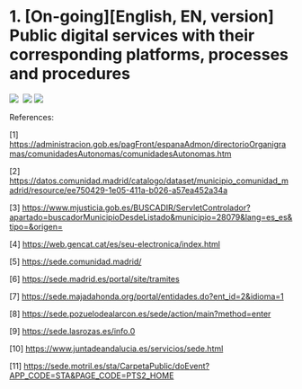 # 1. [On-going][English, EN, version] Public digital services with their corresponding platforms, processes and procedures
<img src="https://img.shields.io/badge/InformationCommunicationsTechnology-an%20open%20source%20(ICT/IT/TIC)%20project-green">&nbsp;
<a href="https://github.com/antoniojturel/InformationCommunicationsTechnology/pulls"><img src="https://img.shields.io/badge/Pull%20Request-Edit-green"></a>&nbsp;<a href="https://github.com/antoniojturel/InformationCommunicationsTechnology/commits/main"><img src="https://img.shields.io/github/last-commit/antoniojturel/InformationCommunicationsTechnology"></a>

References:

[1] <a href="https://administracion.gob.es/pagFront/espanaAdmon/directorioOrganigramas/comunidadesAutonomas/comunidadesAutonomas.htm" target="_blank">https://administracion.gob.es/pagFront/espanaAdmon/directorioOrganigramas/comunidadesAutonomas/comunidadesAutonomas.htm</a>

[2] <a href="https://datos.comunidad.madrid/catalogo/dataset/municipio_comunidad_madrid/resource/ee750429-1e05-411a-b026-a57ea452a34a" target="_blank">https://datos.comunidad.madrid/catalogo/dataset/municipio_comunidad_madrid/resource/ee750429-1e05-411a-b026-a57ea452a34a</a>

[3] <a href="https://www.mjusticia.gob.es/BUSCADIR/ServletControlador?apartado=buscadorMunicipioDesdeListado&municipio=28079&lang=es_es&tipo=&origen=" target="_blank">https://www.mjusticia.gob.es/BUSCADIR/ServletControlador?apartado=buscadorMunicipioDesdeListado&municipio=28079&lang=es_es&tipo=&origen=</a>

[4] <a href="https://web.gencat.cat/es/seu-electronica/index.html" target="_blank">https://web.gencat.cat/es/seu-electronica/index.html</a>

[5] <a href="https://sede.comunidad.madrid/" target="_blank">https://sede.comunidad.madrid/</a>

[6] <a href="https://sede.madrid.es/portal/site/tramites" target="_blank">https://sede.madrid.es/portal/site/tramites</a>

[7] <a href="https://sede.majadahonda.org/portal/entidades.do?ent_id=2&idioma=1" target="_blank">https://sede.majadahonda.org/portal/entidades.do?ent_id=2&idioma=1</a>

[8] <a href="https://sede.pozuelodealarcon.es/sede/action/main?method=enter" target="_blank">https://sede.pozuelodealarcon.es/sede/action/main?method=enter</a>

[9] <a href="https://sede.lasrozas.es/info.0" target="_blank">https://sede.lasrozas.es/info.0</a>

[10] <a href="https://www.juntadeandalucia.es/servicios/sede.html" target="_blank">https://www.juntadeandalucia.es/servicios/sede.html</a>

[11] <a href="https://sede.motril.es/sta/CarpetaPublic/doEvent?APP_CODE=STA&PAGE_CODE=PTS2_HOME" target="_blank">https://sede.motril.es/sta/CarpetaPublic/doEvent?APP_CODE=STA&PAGE_CODE=PTS2_HOME</a>